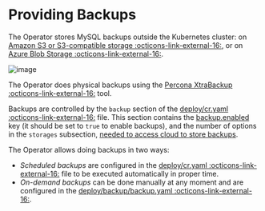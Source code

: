 # Providing Backups

The Operator stores MySQL backups outside the Kubernetes cluster: on 
[Amazon S3 or S3-compatible storage :octicons-link-external-16:](https://en.wikipedia.org/wiki/Amazon_S3#S3_API_and_competing_services),
or on [Azure Blob Storage :octicons-link-external-16:](https://azure.microsoft.com/en-us/services/storage/blobs/).

![image](assets/images/backup-s3.svg)

The Operator does physical backups using the [Percona XtraBackup :octicons-link-external-16:](https://docs.percona.com/percona-xtrabackup/latest/) tool.

Backups are controlled by the `backup` section of the
[deploy/cr.yaml :octicons-link-external-16:](https://github.com/percona/percona-server-mysql-operator/blob/main/deploy/cr.yaml)
file. This section contains the [backup.enabled](operator.md#backupenabled) key
(it should be set to `true` to enable backups), and the number of options in the
`storages` subsection, [needed to access cloud to store backups](backups-storage.md).

The Operator allows doing backups in two ways:

* *Scheduled backups* are configured in the
    [deploy/cr.yaml :octicons-link-external-16:](https://github.com/percona/percona-server-mysql-operator/blob/main/deploy/cr.yaml)
    file to be executed automatically in proper time.
* *On-demand backups* can be done manually at any moment and are configured in
    the [deploy/backup/backup.yaml :octicons-link-external-16:](https://github.com/percona/percona-server-mysql-operator/blob/main/deploy/backup/backup.yaml).
